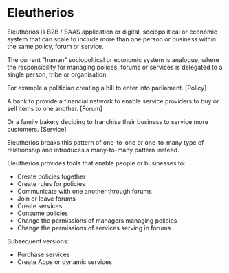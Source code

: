 # Eleutherios

Eleutherios is B2B / SAAS application or digital, sociopolitical or economic system that can scale to include more than one person or business within the same policy, forum or service.

The current "human" sociopoltical or economic system is analogue, where the responsibility for managing polices, forums or services is delegated to a single person, tribe or organisation.

For example a politician creating a bill to enter into parliament. [Policy]

A bank to provide a financial network to enable service providers to buy or sell items to one another. [Forum]

Or a family bakery deciding to franchise their business to service more customers. [Service]

Eleutherios breaks this pattern of one-to-one or one-to-many type of relationship and introduces a many-to-many pattern instead.

Eleutherios provides tools that enable people or businesses to:

- Create policies together
- Create rules for policies
- Communicate with one another through forums
- Join or leave forums
- Create services
- Consume policies
- Change the permissions of managers managing policies
- Change the permissions of services serving in forums

Subsequent versions:

- Purchase services
- Create Apps or dynamic services